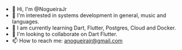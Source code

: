 - 👋  Hi, I'm @NogueiraJr
- 👀  I'm interested in systems development in general, music and languages.
- 🌱  I am currently learning Dart, Flutter, Postgres, Cloud and Docker.
- 💞️  I'm looking to collaborate on Dart Flutter.
- 📫  How to reach me: anogueirajr@gmail.com

<!---
NogueiraJr/NogueiraJr is a ✨ special ✨ repository because its `README.md` (this file) appears on your GitHub profile.
You can click the Preview link to take a look at your changes.
--->
